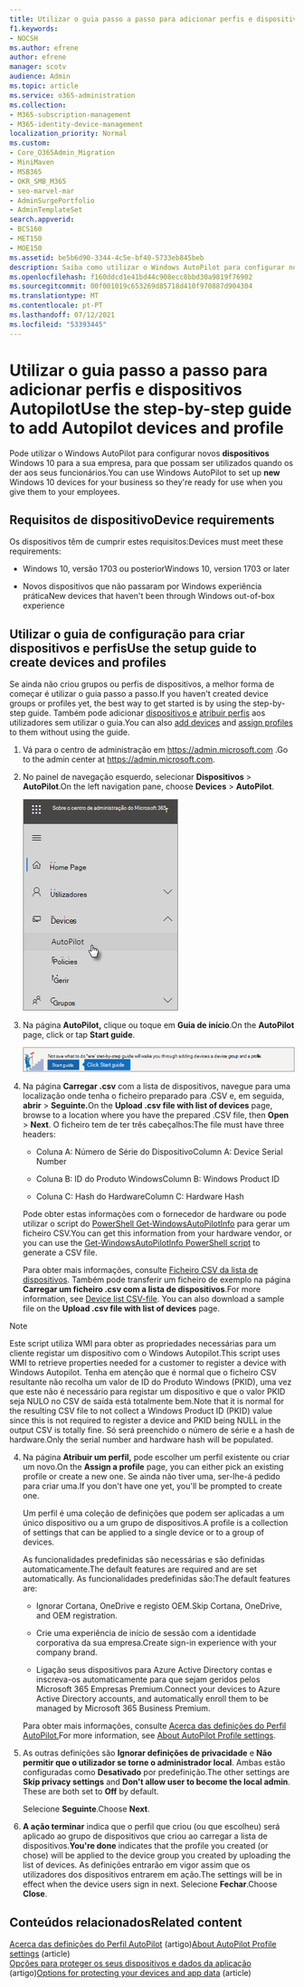 ```yaml
---
title: Utilizar o guia passo a passo para adicionar perfis e dispositivos Autopilot
f1.keywords:
- NOCSH
ms.author: efrene
author: efrene
manager: scotv
audience: Admin
ms.topic: article
ms.service: o365-administration
ms.collection:
- M365-subscription-management
- M365-identity-device-management
localization_priority: Normal
ms.custom:
- Core_O365Admin_Migration
- MiniMaven
- MSB365
- OKR_SMB_M365
- seo-marvel-mar
- AdminSurgePortfolio
- AdminTemplateSet
search.appverid:
- BCS160
- MET150
- MOE150
ms.assetid: be5b6d90-3344-4c5e-bf40-5733eb845beb
description: Saiba como utilizar o Windows AutoPilot para configurar novos dispositivos Windows 10 para a sua empresa, de modo a ficarem prontos para utilização por funcionários.
ms.openlocfilehash: f160ddcd1e41bd44c908ecc8bbd30a9819f76902
ms.sourcegitcommit: 00f001019c653269d85718d410f970887d904304
ms.translationtype: MT
ms.contentlocale: pt-PT
ms.lasthandoff: 07/12/2021
ms.locfileid: "53393445"
---
```

# <a name="use-the-step-by-step-guide-to-add-autopilot-devices-and-profile"></a><span data-ttu-id="0e996-103">Utilizar o guia passo a passo para adicionar perfis e dispositivos Autopilot</span><span class="sxs-lookup"><span data-stu-id="0e996-103">Use the step-by-step guide to add Autopilot devices and profile</span></span>

<span data-ttu-id="0e996-104">Pode utilizar o Windows AutoPilot para configurar novos **dispositivos** Windows 10 para a sua empresa, para que possam ser utilizados quando os der aos seus funcionários.</span><span class="sxs-lookup"><span data-stu-id="0e996-104">You can use Windows AutoPilot to set up **new** Windows 10 devices for your business so they're ready for use when you give them to your employees.</span></span>
  
## <a name="device-requirements"></a><span data-ttu-id="0e996-105">Requisitos de dispositivo</span><span class="sxs-lookup"><span data-stu-id="0e996-105">Device requirements</span></span>

<span data-ttu-id="0e996-106">Os dispositivos têm de cumprir estes requisitos:</span><span class="sxs-lookup"><span data-stu-id="0e996-106">Devices must meet these requirements:</span></span>
  
- <span data-ttu-id="0e996-107">Windows 10, versão 1703 ou posterior</span><span class="sxs-lookup"><span data-stu-id="0e996-107">Windows 10, version 1703 or later</span></span>
    
- <span data-ttu-id="0e996-108">Novos dispositivos que não passaram por Windows experiência prática</span><span class="sxs-lookup"><span data-stu-id="0e996-108">New devices that haven't been through Windows out-of-box experience</span></span>
    
## <a name="use-the-setup-guide-to-create-devices-and-profiles"></a><span data-ttu-id="0e996-109">Utilizar o guia de configuração para criar dispositivos e perfis</span><span class="sxs-lookup"><span data-stu-id="0e996-109">Use the setup guide to create devices and profiles</span></span>

<span data-ttu-id="0e996-110">Se ainda não criou grupos ou perfis de dispositivos, a melhor forma de começar é utilizar o guia passo a passo.</span><span class="sxs-lookup"><span data-stu-id="0e996-110">If you haven't created device groups or profiles yet, the best way to get started is by using the step-by-step guide.</span></span> <span data-ttu-id="0e996-111">Também pode adicionar [dispositivos e](create-and-edit-autopilot-devices.md) [atribuir perfis](create-and-edit-autopilot-profiles.md) aos utilizadores sem utilizar o guia.</span><span class="sxs-lookup"><span data-stu-id="0e996-111">You can also [add devices](create-and-edit-autopilot-devices.md) and [assign profiles](create-and-edit-autopilot-profiles.md) to them without using the guide.</span></span> 
  
1. <span data-ttu-id="0e996-112">Vá para o centro de administração em <a href="https://go.microsoft.com/fwlink/p/?linkid=837890" target="_blank">https://admin.microsoft.com</a> .</span><span class="sxs-lookup"><span data-stu-id="0e996-112">Go to the admin center at <a href="https://go.microsoft.com/fwlink/p/?linkid=837890" target="_blank">https://admin.microsoft.com</a>.</span></span>

2. <span data-ttu-id="0e996-113">No painel de navegação esquerdo, selecionar **Dispositivos** \> **AutoPilot**.</span><span class="sxs-lookup"><span data-stu-id="0e996-113">On the left navigation pane, choose **Devices** \> **AutoPilot**.</span></span>

    ![No centro de administração, selecionar dispositivos e, em seguida, AutoPilot.](../media/AutoPilot.png)
  
2. <span data-ttu-id="0e996-115">Na página **AutoPilot,** clique ou toque em **Guia de início**.</span><span class="sxs-lookup"><span data-stu-id="0e996-115">On the **AutoPilot** page, click or tap **Start guide**.</span></span>
    
    ![Click Start guide for step-by-step instructions for Autopilot.](../media/31662655-d1e6-437d-87ea-c0dec5da56f7.png)
  
3. <span data-ttu-id="0e996-117">Na página **Carregar .csv** com a lista de dispositivos, navegue para uma localização onde tenha o ficheiro preparado para .CSV e, em seguida, **abrir** \> **Seguinte.**</span><span class="sxs-lookup"><span data-stu-id="0e996-117">On the **Upload .csv file with list of devices** page, browse to a location where you have the prepared .CSV file, then **Open** \> **Next**.</span></span> <span data-ttu-id="0e996-118">O ficheiro tem de ter três cabeçalhos:</span><span class="sxs-lookup"><span data-stu-id="0e996-118">The file must have three headers:</span></span>
    
    - <span data-ttu-id="0e996-119">Coluna A: Número de Série do Dispositivo</span><span class="sxs-lookup"><span data-stu-id="0e996-119">Column A: Device Serial Number</span></span>
    
    - <span data-ttu-id="0e996-120">Coluna B: ID do Produto Windows</span><span class="sxs-lookup"><span data-stu-id="0e996-120">Column B: Windows Product ID</span></span>
    
    - <span data-ttu-id="0e996-121">Coluna C: Hash do Hardware</span><span class="sxs-lookup"><span data-stu-id="0e996-121">Column C: Hardware Hash</span></span>
    
    <span data-ttu-id="0e996-122">Pode obter estas informações com o fornecedor de hardware ou pode utilizar o script do [PowerShell Get-WindowsAutoPilotInfo](https://www.powershellgallery.com/packages/Get-WindowsAutoPilotInfo) para gerar um ficheiro CSV.</span><span class="sxs-lookup"><span data-stu-id="0e996-122">You can get this information from your hardware vendor, or you can use the [Get-WindowsAutoPilotInfo PowerShell script](https://www.powershellgallery.com/packages/Get-WindowsAutoPilotInfo) to generate a CSV file.</span></span> 
    
    <span data-ttu-id="0e996-p103">Para obter mais informações, consulte [Ficheiro CSV da lista de dispositivos](../admin/misc/device-list.md). Também pode transferir um ficheiro de exemplo na página **Carregar um ficheiro .csv com a lista de dispositivos**.</span><span class="sxs-lookup"><span data-stu-id="0e996-p103">For more information, see [Device list CSV-file](../admin/misc/device-list.md). You can also download a sample file on the **Upload .csv file with list of devices** page.</span></span> 
    
> [!NOTE]
> <span data-ttu-id="0e996-125">Este script utiliza WMI para obter as propriedades necessárias para um cliente registar um dispositivo com o Windows Autopilot.</span><span class="sxs-lookup"><span data-stu-id="0e996-125">This script uses WMI to retrieve properties needed for a customer to register a device with Windows Autopilot.</span></span> <span data-ttu-id="0e996-126">Tenha em atenção que é normal que o ficheiro CSV resultante não recolha um valor de ID do Produto Windows (PKID), uma vez que este não é necessário para registar um dispositivo e que o valor PKID seja NULO no CSV de saída está totalmente bem.</span><span class="sxs-lookup"><span data-stu-id="0e996-126">Note that it is normal for the resulting CSV file to not collect a Windows Product ID (PKID) value since this is not required to register a device and PKID being NULL in the output CSV is totally fine.</span></span> <span data-ttu-id="0e996-127">Só será preenchido o número de série e a hash de hardware.</span><span class="sxs-lookup"><span data-stu-id="0e996-127">Only the serial number and hardware hash will be populated.</span></span>
    
4. <span data-ttu-id="0e996-128">Na página **Atribuir um perfil,** pode escolher um perfil existente ou criar um novo.</span><span class="sxs-lookup"><span data-stu-id="0e996-128">On the **Assign a profile** page, you can either pick an existing profile or create a new one.</span></span> <span data-ttu-id="0e996-129">Se ainda não tiver uma, ser-lhe-á pedido para criar uma.</span><span class="sxs-lookup"><span data-stu-id="0e996-129">If you don't have one yet, you'll be prompted to create one.</span></span> 
    
    <span data-ttu-id="0e996-130">Um perfil é uma coleção de definições que podem ser aplicadas a um único dispositivo ou a um grupo de dispositivos.</span><span class="sxs-lookup"><span data-stu-id="0e996-130">A profile is a collection of settings that can be applied to a single device or to a group of devices.</span></span>
    
    <span data-ttu-id="0e996-131">As funcionalidades predefinidas são necessárias e são definidas automaticamente.</span><span class="sxs-lookup"><span data-stu-id="0e996-131">The default features are required and are set automatically.</span></span> <span data-ttu-id="0e996-132">As funcionalidades predefinidas são:</span><span class="sxs-lookup"><span data-stu-id="0e996-132">The default features are:</span></span>
    
    - <span data-ttu-id="0e996-133">Ignorar Cortana, OneDrive e registo OEM.</span><span class="sxs-lookup"><span data-stu-id="0e996-133">Skip Cortana, OneDrive, and OEM registration.</span></span>
    
    - <span data-ttu-id="0e996-134">Crie uma experiência de início de sessão com a identidade corporativa da sua empresa.</span><span class="sxs-lookup"><span data-stu-id="0e996-134">Create sign-in experience with your company brand.</span></span>
    
    - <span data-ttu-id="0e996-135">Ligação seus dispositivos para Azure Active Directory contas e inscreva-os automaticamente para que sejam geridos pelos Microsoft 365 Empresas Premium.</span><span class="sxs-lookup"><span data-stu-id="0e996-135">Connect your devices to Azure Active Directory accounts, and automatically enroll them to be managed by Microsoft 365 Business Premium.</span></span>
    
    <span data-ttu-id="0e996-136">Para obter mais informações, consulte [Acerca das definições do Perfil AutoPilot.](autopilot-profile-settings.md)</span><span class="sxs-lookup"><span data-stu-id="0e996-136">For more information, see [About AutoPilot Profile settings](autopilot-profile-settings.md).</span></span> 
    
5. <span data-ttu-id="0e996-137">As outras definições são **Ignorar definições de privacidade** e **Não permitir que o utilizador se torne o administrador local**. Ambas estão configuradas como **Desativado** por predefinição.</span><span class="sxs-lookup"><span data-stu-id="0e996-137">The other settings are **Skip privacy settings** and **Don't allow user to become the local admin**. These are both set to **Off** by default.</span></span> 
    
    <span data-ttu-id="0e996-138">Selecione **Seguinte**.</span><span class="sxs-lookup"><span data-stu-id="0e996-138">Choose **Next**.</span></span>
    
6. <span data-ttu-id="0e996-139">**A ação terminar** indica que o perfil que criou (ou que escolheu) será aplicado ao grupo de dispositivos que criou ao carregar a lista de dispositivos.</span><span class="sxs-lookup"><span data-stu-id="0e996-139">**You're done** indicates that the profile you created (or chose) will be applied to the device group you created by uploading the list of devices.</span></span> <span data-ttu-id="0e996-140">As definições entrarão em vigor assim que os utilizadores dos dispositivos entrarem em ação.</span><span class="sxs-lookup"><span data-stu-id="0e996-140">The settings will be in effect when the device users sign in next.</span></span> <span data-ttu-id="0e996-141">Selecione **Fechar**.</span><span class="sxs-lookup"><span data-stu-id="0e996-141">Choose **Close**.</span></span>

## <a name="related-content"></a><span data-ttu-id="0e996-142">Conteúdos relacionados</span><span class="sxs-lookup"><span data-stu-id="0e996-142">Related content</span></span>

<span data-ttu-id="0e996-143">[Acerca das definições do Perfil AutoPilot](autopilot-profile-settings.md) (artigo)</span><span class="sxs-lookup"><span data-stu-id="0e996-143">[About AutoPilot Profile settings](autopilot-profile-settings.md) (article)</span></span>\
<span data-ttu-id="0e996-144">[Opções para proteger os seus dispositivos e dados da aplicação](../admin/devices/choose-device-security.md) (artigo)</span><span class="sxs-lookup"><span data-stu-id="0e996-144">[Options for protecting your devices and app data](../admin/devices/choose-device-security.md) (article)</span></span>

